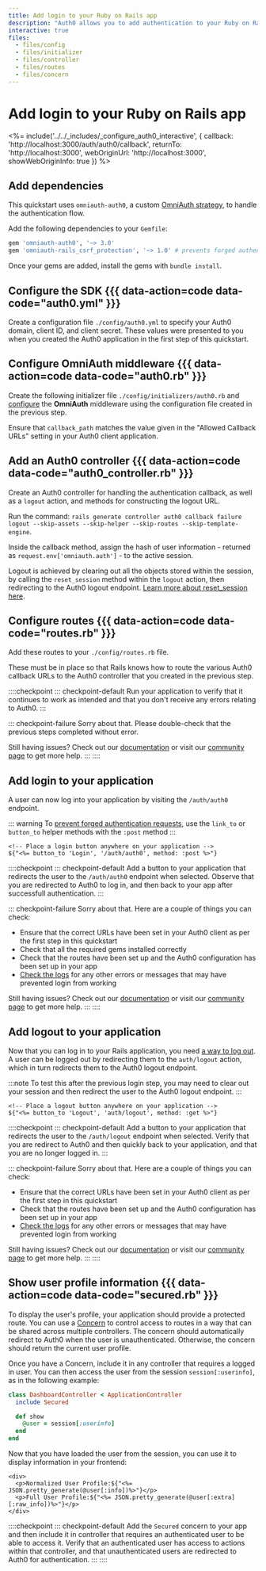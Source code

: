 ```yaml
---
title: Add login to your Ruby on Rails app
description: "Auth0 allows you to add authentication to your Ruby on Rails application quickly and to gain access to user profile information. This guide demonstrates how to integrate Auth0 with any new or existing Ruby on Rails application using the OmniAuth."
interactive: true
files:
  - files/config
  - files/initializer
  - files/controller
  - files/routes
  - files/concern
---
```


# Add login to your Ruby on Rails app

<%= include('../../_includes/_configure_auth0_interactive', { 
  callback: 'http://localhost:3000/auth/auth0/callback',
  returnTo: 'http://localhost:3000',
  webOriginUrl: 'http://localhost:3000',
  showWebOriginInfo: true
}) %>

## Add dependencies

This quickstart uses `omniauth-auth0`, a custom [OmniAuth strategy](https://github.com/intridea/omniauth#omniauth-standardized-multi-provider-authentication), to handle the authentication flow.

Add the following dependencies to your `Gemfile`:

```ruby
gem 'omniauth-auth0', '~> 3.0'
gem 'omniauth-rails_csrf_protection', '~> 1.0' # prevents forged authentication requests
```

Once your gems are added, install the gems with `bundle install`.

## Configure the SDK {{{ data-action=code data-code="auth0.yml" }}}

Create a configuration file `./config/auth0.yml` to specify your Auth0 domain, client ID, and client secret. These values were presented to you when you created the Auth0 application in the first step of this quickstart.

## Configure OmniAuth middleware {{{ data-action=code data-code="auth0.rb" }}}

Create the following initializer file `./config/initializers/auth0.rb` and [configure](https://github.com/auth0/omniauth-auth0#additional-authentication-parameters) the **OmniAuth** middleware using the configuration file created in the previous step.

Ensure that `callback_path` matches the value given in the "Allowed Callback URLs" setting in your Auth0 client application.

## Add an Auth0 controller {{{ data-action=code data-code="auth0_controller.rb" }}}

Create an Auth0 controller for handling the authentication callback, as well as a `logout` action, and methods for constructing the logout URL.

Run the command: `rails generate controller auth0 callback failure logout --skip-assets --skip-helper --skip-routes --skip-template-engine`. 

Inside the callback method, assign the hash of user information - returned as `request.env['omniauth.auth']` - to the active session.

Logout is achieved by clearing out all the objects stored within the session, by calling the `reset_session` method within the `logout` action, then redirecting to the Auth0 logout endpoint. [Learn more about reset_session here](http://api.rubyonrails.org/classes/ActionController/Base.html#M000668).

## Configure routes {{{ data-action=code data-code="routes.rb" }}}

Add these routes to your `./config/routes.rb` file.

These must be in place so that Rails knows how to route the various Auth0 callback URLs to the Auth0 controller that you created in the previous step.

::::checkpoint
::: checkpoint-default
Run your application to verify that it continues to work as intended and that you don't receive any errors relating to Auth0.
:::

::: checkpoint-failure
Sorry about that. Please double-check that the previous steps completed without error.

Still having issues? Check out our [documentation](https://auth0.com/docs) or visit our [community page](https://community.auth0.com) to get more help.
:::
::::

## Add login to your application

A user can now log into your application by visiting the `/auth/auth0` endpoint.

::: warning
To [prevent forged authentication requests](https://github.com/cookpad/omniauth-rails_csrf_protection), use the `link_to` or `button_to` helper methods with the `:post` method
:::

```erb
<!-- Place a login button anywhere on your application -->
${"<%= button_to 'Login', '/auth/auth0', method: :post %>"}
```

::::checkpoint
::: checkpoint-default
Add a button to your application that redirects the user to the `/auth/auth0` endpoint when selected. Observe that you are redirected to Auth0 to log in, and then back to your app after successfull authentication.
:::

::: checkpoint-failure
Sorry about that. Here are a couple of things you can check:

- Ensure that the correct URLs have been set in your Auth0 client as per the first step in this quickstart
- Check that all the required gems installed correctly
- Check that the routes have been set up and the Auth0 configuration has been set up in your app
- [Check the logs](https://manage.auth0.com/#/logs) for any other errors or messages that may have prevented login from working

Still having issues? Check out our [documentation](https://auth0.com/docs) or visit our [community page](https://community.auth0.com) to get more help.
:::
::::

## Add logout to your application

Now that you can log in to your Rails application, you need [a way to log out](https://auth0.com/docs/logout/guides/logout-auth0). A user can be logged out by redirecting them to the `auth/logout` action, which in turn redirects them to the Auth0 logout endpoint.

:::note
To test this after the previous login step, you may need to clear out your session and then redirect the user to the Auth0 logout endpoint.
:::

```erb
<!-- Place a logout button anywhere on your application -->
${"<%= button_to 'Logout', 'auth/logout', method: :get %>"}
```

::::checkpoint
::: checkpoint-default
Add a button to your application that redirects the user to the `/auth/logout` endpoint when selected. Verify that you are redirect to Auth0 and then quickly back to your application, and that you are no longer logged in.
:::

::: checkpoint-failure
Sorry about that. Here are a couple of things you can check:

- Ensure that the correct URLs have been set in your Auth0 client as per the first step in this quickstart
- Check that the routes have been set up and the Auth0 configuration has been set up in your app
- [Check the logs](https://manage.auth0.com/#/logs) for any other errors or messages that may have prevented login from working

Still having issues? Check out our [documentation](https://auth0.com/docs) or visit our [community page](https://community.auth0.com) to get more help.
:::
::::

## Show user profile information {{{ data-action=code data-code="secured.rb" }}}

To display the user's profile, your application should provide a protected route. You can use a [Concern](https://guides.rubyonrails.org/getting_started.html#using-concerns) to control access to routes in a way that can be shared across multiple controllers. The concern should automatically redirect to Auth0 when the user is unauthenticated. Otherwise, the concern should return the current user profile.

Once you have a Concern, include it in any controller that requires a logged in user. You can then access the user from the session `session[:userinfo]`, as in the following example:

```ruby
class DashboardController < ApplicationController
  include Secured

  def show
    @user = session[:userinfo]
  end
end
```

Now that you have loaded the user from the session, you can use it to display information in your frontend:

```erb
<div>
  <p>Normalized User Profile:${"<%= JSON.pretty_generate(@user[:info])%>"}</p>
  <p>Full User Profile:${"<%= JSON.pretty_generate(@user[:extra][:raw_info])%>"}</p>
</div>
```

::::checkpoint
::: checkpoint-default
Add the `Secured` concern to your app and then include it in controller that requires an authenticated user to be able to access it. Verify that an authenticated user has access to actions within that controller, and that unauthenticated users are redirected to Auth0 for authentication.
:::
::::
